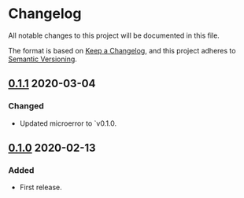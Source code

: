 # Changelog

All notable changes to this project will be documented in this file.

The format is based on [Keep a Changelog](https://keepachangelog.com/en/1.0.0/),
and this project adheres to [Semantic Versioning](https://semver.org/spec/v2.0.0.html).

## [0.1.1] 2020-03-04

### Changed

- Updated microerror to `v0.1.0.

## [0.1.0] 2020-02-13

### Added

- First release.

[Unreleased]: https://github.com/giantswarm/micrologger/compare/v0.1.0...HEAD
[0.1.1]: https://github.com/giantswarm/micrologger/releases/tag/v0.1.1
[0.1.0]: https://github.com/giantswarm/micrologger/releases/tag/v0.1.0
